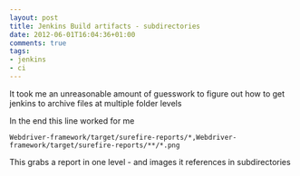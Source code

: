 ```yaml
---
layout: post
title: Jenkins Build artifacts - subdirectories
date: 2012-06-01T16:04:36+01:00
comments: true
tags:
- jenkins
- ci
---
```


It took me an unreasonable amount of guesswork to figure out how to get jenkins to archive files at multiple folder levels

In the end this line worked for me 

```
Webdriver-framework/target/surefire-reports/*,Webdriver-framework/target/surefire-reports/**/*.png 
```

This grabs a report in one level - and images it references in subdirectories 

